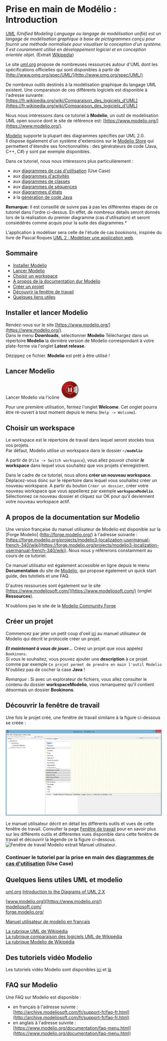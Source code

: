 # Prise en main de Modélio : Introduction
<!-- => retour à la ligne, 2 espaces .... -->

 
*[UML](https://fr.wikipedia.org/wiki/UML_%28informatique%29) (Unified Modeling Language ou langage de modélisation unifié) est un langage de modélisation graphique à base de pictogrammes conçu pour fournir une méthode normalisée pour visualiser la conception d'un système. Il est couramment utilisé en développement logiciel et en conception orientée objet.* (Extrait [Wikipedia](https://fr.wikipedia.org/wiki/UML_%28informatique%29))  

Le site [uml.org](http://www.uml.org/) propose de nombreuses ressources autour d'UML dont 
les spécifications officielles qui sont disponibles à partir de [http://www.omg.org/spec/UML/](http://www.omg.org/spec/UML/)

De nombreux outils destinés à la modélisation graphique du langage UML existent. Une comparaison de ces différents logiciels est disponible à l'adresse suivante: [https://fr.wikipedia.org/wiki/Comparaison_des_logiciels_d'UML](https://fr.wikipedia.org/wiki/Comparaison_des_logiciels_d'UML)


Nous nous intéressons dans ce tutoriel à **Modelio**, un outil de modélisation UML open source dont le site de référence est: [https://www.modelio.org/](https://www.modelio.org/).

<!--Un aperçu de Modelio est disponible sur : [https://fr.wikipedia.org/wiki/Modelio](https://fr.wikipedia.org/wiki/Modelio)-->

[Modelio](https://www.modelio.org/) supporte la plupart des diagrammes spécifiés par UML 2.0.  
Il dispose également d'un système d'extensions sur le [Modelio Store](https://www.modeliosoft.com/modelio-store.html) qui permettent d'étendre ses fonctionnalités : des générateurs de code (Java, C++, C#) y sont par exemple disponibles. 


Dans ce tutoriel, nous nous intéressons plus particulièrement :

* aux [diagrammes de cas d'utilisation](Modelio_UseCase.md) (Use Case)
* aux [diagrammes d'activités](Modelio_Activites.md)
* aux [diagrammes de classes](Modelio_Classes.md)
* aux [diagrammes de séquences](Modelio_Sequences.md)
* aux [diagrammes d'états](Modelio_Etats.md)
* à la [génération de code Java](Modelio_GenerationCodeJava.md)

**Remarque:** Il est conseillé de suivre pas à pas les différentes étapes de ce tutoriel dans l'ordre ci-dessus. En effet, de nombreux détails seront donnés lors de la réalisation du premier diagramme (cas d'utilisation) et seront consiédérés comme acquis pour la suite des diagrammes.*

L'application à modéliser sera celle de l'étude de cas *bookinons*, inspirée du livre de Pascal Roques [UML 2 : Modéliser une application web](http://www.eyrolles.com/Informatique/Livre/uml-2-9782212123890).



## Sommaire
* [Installer Modelio](#installation)
* [Lancer Modelio](#lancement)
* [Choisir un workspace](#choixWorkspace)
* [A propos de la documentation dur Modelio](#documentation)  
* [Créer un projet](#creerProjet)
* [Découvrir la fenêtre de travail](#fenetreTravail)
* [Quelques liens utiles](#liens)

## Installer et lancer Modelio <a id="installation"></a> 

Rendez-vous sur le site [https://www.modelio.org/](https://www.modelio.org/).  
Dans le menu **Downloads**, sélectionner **Modelio** 
Téléchargez dans un répertoire **Modelio** la dernière version de Modelio correspondant à votre plate-forme via l'onglet **Latest release**.

Dézippez ce fichier. **Modelio** est prêt à être utilisé !

## Lancer Modelio <a id="lancement"></a> 
Lancer Modelio via l'icône 
<img src="images/modelio_logo.jpg" alt="Icone Modelio" width="60">
<!--[Icone Modelio"](images/modelio_logo.jpg)-->

Pour une première utilisation, fermez l'onglet **Welcome**.
Cet onglet pourra être ré-ouvert à tout moment depuis le menu (`Help -> Welcome`).

## Choisir un workspace <a id="choixWorkspace"></a> 

Le workspace est le répertoire de travail dans lequel seront stockés tous vos projets.  
Par défaut, Modelio utilise un workspace dans le dossier **`~/modelio`**

A partir de (`File -> Switch workspace`), vous allez pouvoir choisir ***le*** **workspace** dans lequel vous souhaitez que vos projets s'enregistrent. 

Dans le cadre de ce tutoriel, nous allons **créer un nouveau workspace**.
Déplacez-vous donc sur le répertoire dans lequel vous souhaitez créer un nouveau workspace.
A partir du bouton `Créer un dossier`, créer votre nouveau workspace que vous appellerez par exemple **`workspaceModelio`**.  
Sélectionnez ce nouveau dossier et cliquez sur OK pour qu'il deviennent votre nouveau workspace actif.


## A propos de la documentation sur Modelio <a id="documentation"></a>

Une version française du manuel utilisateur de Modelio est disponible sur la [Forge Modelio] (http://forge.modelio.org/) à l'adresse suivante :
[https://forge.modelio.org/projects/modelio3-localization-usermanual-french-340/wiki](https://forge.modelio.org/projects/modelio3-localization-usermanual-french-340/wiki).
Nous nous y référerons constamment au cours de ce tutoriel.

Ce manuel utilisatur est également accessible en ligne depuis le menu **Documentation** du site de [Modelio](https://www.modelio.org/), qui propose également un quick start guide, des tutotiels et une FAQ.

D'autres ressources sont également sur le site [https://www.modeliosoft.com/](https://www.modeliosoft.com/) (onglet **Ressources**).

N'oublions pas le site de la [Modelio Community Forge](http://forge.modelio.org/)

## Créer un projet  <a id="creerProjet"></a>

Commencez par jeter un petit coup d'oeil [ici](http://forge.modelio.org/projects/modelio3-localization-usermanual-french-340/wiki/Modeler-_modeler_managing_projects_create_project) au manuel utilisateur de Modelio qui décrit le protocole créer un projet.

***Et maintenant à vous de jouer...*** 
Créez un projet que vous appelez `Bookinons`.  
Si vous le souhaitez, vous pouvez ajouter une **description** à ce projet comme par exemple `Ce projet permet de prendre en main l'outil Modelio`  
N'oubliez pas de cocher la case **Java** !

*Remarque* : Si avec un explorateur de fichiers, vous allez consulter le contenu du dossier **workspaceModelio**, vous remarquerez qu'il contient désormais un dossier **Bookinons**.

## Découvrir la fenêtre de travail  <a id="fenetreTravail"></a>
Une fois le projet créé, une fenêtre de travail similaire à la figure ci-dessous se créée :

![Fenêtre de travail Modelio](images/Bookinons_FenetreTravailPrincipale.png)

Le manuel utilisateur décrit en détail les différents outils et vues de cette fenêtre de travail. Consulter la page [Fenêtre de travail](http://forge.modelio.org/projects/modelio3-localization-usermanual-french-340/wiki/Modeler-_modeler_interface_main_window) pour en savoir plus sur les différents outils et différentes vues disponible dans cette fenêtre de travail et découvrir la légende ce la figure ci-dessous.
![Fenêtre de travail Modelio extrait Manuel utilisateur](http://forge.modelio.org/attachments/download/14249/fr_main_window.png).



### Continuer le tutoriel par la prise en main des [diagrammes de cas d'utilisation](Modelio_UseCase.md) (Use Case)


## Quelques liens utiles UML et modelio <a id="liens"></a>
[uml.org](http://www.uml.org/)
[Introduction to the Diagrams of UML 2.X](http://www.agilemodeling.com/essays/umlDiagrams.htm)
  
[www.modelio.org]([https://www.modelio.org/)  
[modeliosoft.com/](https://www.modeliosoft.com/)  
[forge.modelio.org/](http://forge.modelio.org/)

[Manuel utilisateur de modelio en français](https://forge.modelio.org/projects/modelio3-localization-usermanual-french-340/wiki)   

[La rubrique UML de Wikipédia](https://fr.wikipedia.org/wiki/UML_%28informatique%29)  
[La rubrique comparaison des logiciels UML de Wikipédia](https://fr.wikipedia.org/wiki/Comparaison_des_logiciels_d'UML)  
[La rubrique Modelio de Wikipédia](https://fr.wikipedia.org/wiki/Modelio)

## Des tutoriels vidéo Modelio <a id="videos"></a>

Les tutoriels vidéo Modelio sont disponibles [ici](http://archive.modeliosoft.com/fr/quick-tour-fr/modelio-video-tutorials.html) et [là](https://www.modeliosoft.com/fr/ressources/tutoriels-video.html)

## FAQ sur Modelio <a id="faq"></a>

Une FAQ sur Modelio est disponible :

 * en français à l'adresse suivnte : [http://archive.modeliosoft.com/fr/support-fr/faq-fr.html](http://archive.modeliosoft.com/fr/support-fr/faq-fr.html)
 * en anglais à l'adresse suivnte : [https://www.modelio.org/documentation/faq-menu.html](https://www.modelio.org/documentation/faq-menu.html)